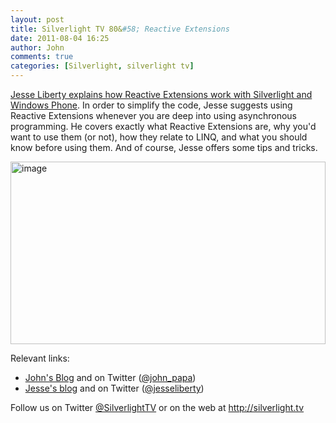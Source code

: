 ```yaml
---
layout: post
title: Silverlight TV 80&#58; Reactive Extensions
date: 2011-08-04 16:25
author: John
comments: true
categories: [Silverlight, silverlight tv]
---
```

<p><a href="http://jpapa.me/sltv80">Jesse Liberty explains how Reactive Extensions work with Silverlight and Windows Phone</a>. In order to simplify the code, Jesse suggests using Reactive Extensions whenever you are deep into using asynchronous programming. He covers exactly what Reactive Extensions are, why you'd want to use them (or not), how they relate to LINQ, and what you should know before using them. And of course, Jesse offers some tips and tricks. <p><a href="http://jpapa.me/sltv80"><img style="background-image: none; border-bottom: 0px; border-left: 0px; padding-left: 0px; padding-right: 0px; display: inline; border-top: 0px; border-right: 0px; padding-top: 0px" title="image" border="0" alt="image" src="/wp-content/uploads/media/Windows-Live-Writer/f6ef187acfb5_841E/image_3.png" width="504" height="292"></a> <p>Relevant links: <ul> <li><a href="/">John's Blog</a> and on Twitter (<a href="http://twitter.com/john_papa">@john_papa</a>)  <li><a href="http://jesseliberty.com/">Jesse's blog</a> and on Twitter (<a href="http://twitter.com/jesseliberty">@jesseliberty</a>) </li></ul> <p>Follow us on Twitter <a href="http://www.twitter.com/SilverlightTV">@SilverlightTV</a> or on the web at <a href="http://silverlight.tv">http://silverlight.tv</a>

